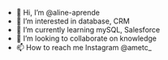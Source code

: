 - 👋 Hi, I’m @aline-aprende
- 👀 I’m interested in database, CRM
- 🌱 I’m currently learning mySQL, Salesforce
- 💞️ I’m looking to collaborate on knowledge
- 📫 How to reach me Instagram @ametc_

<!---
aline-aprende/aline-aprende is a ✨ special ✨ repository because its `README.md` (this file) appears on your GitHub profile.
You can click the Preview link to take a look at your changes.
--->

